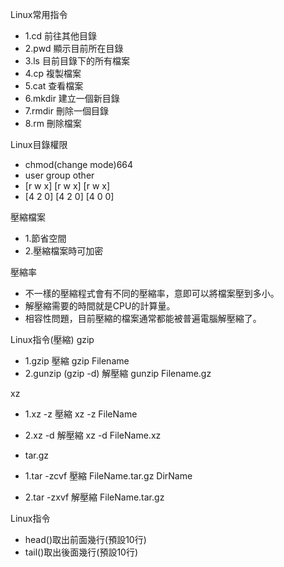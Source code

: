 
Linux常用指令
  * 1.cd 前往其他目錄
  * 2.pwd 顯示目前所在目錄
  * 3.ls 目前目錄下的所有檔案
  * 4.cp 複製檔案
  * 5.cat 查看檔案
  * 6.mkdir 建立一個新目錄
  * 7.rmdir 刪除一個目錄
  * 8.rm 刪除檔案
 
Linux目錄權限 
  * chmod(change mode)664
  *    user     group     other  
  *  [r   w   x] [r   w   x] [r   w   x] 
  *   [4   2   0] [4   2   0] [4   0   0]

壓縮檔案
  * 1.節省空間
  * 2.壓縮檔案時可加密

壓縮率
  * 不一樣的壓縮程式會有不同的壓縮率，意即可以將檔案壓到多小。
  * 解壓縮需要的時間就是CPU的計算量。
  * 相容性問題，目前壓縮的檔案通常都能被普遍電腦解壓縮了。

Linux指令(壓縮)
  gzip
  * 1.gzip 壓縮 gzip Filename
  * 2.gunzip (gzip -d) 解壓縮 gunzip Filename.gz
 
  xz 
 * 1.xz -z 壓縮 xz -z FileName
 * 2.xz -d 解壓縮 xz -d FileName.xz
 
* tar.gz
 * 1.tar -zcvf 壓縮 FileName.tar.gz DirName
 * 2.tar -zxvf 解壓縮 FileName.tar.gz

Linux指令
 * head()取出前面幾行(預設10行)
 * tail()取出後面幾行(預設10行)

